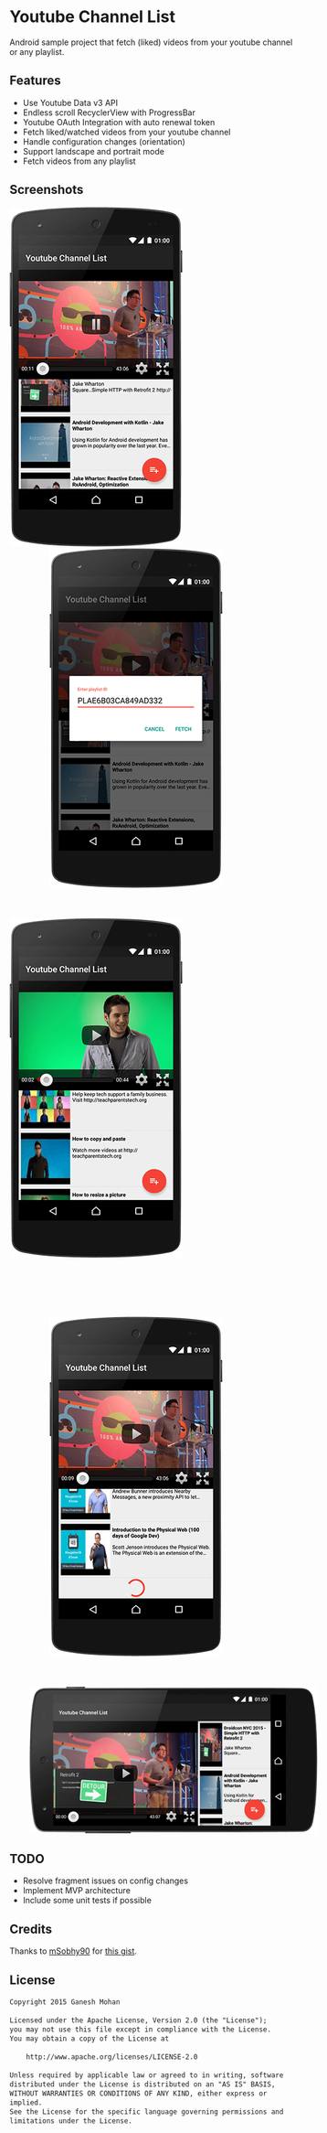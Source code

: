 Youtube Channel List
====================

Android sample project that fetch (liked) videos from your youtube channel or any playlist.

Features
--------

* Use Youtube Data v3 API 
* Endless scroll RecyclerView with ProgressBar
* Youtube OAuth Integration with auto renewal token
* Fetch liked/watched videos from your youtube channel
* Handle configuration changes (orientation)
* Support landscape and portrait mode
* Fetch videos from any playlist

Screenshots
-----------

<img src="/art/01.png">
<img src="/art/02.png" hspace="70">
<img src="/art/03.png" vspace="50">
<img src="/art/04.png" hspace="70" vspace="50">
<img src="/art/05.png" hspace ="35">

TODO
----

* Resolve fragment issues on config changes
* Implement MVP architecture 
* Include some unit tests if possible

Credits
-------

Thanks to [mSobhy90](https://github.com/mSobhy90) for [this gist](https://gist.github.com/mSobhy90/cf7fa98803a0d7716a4a).

License
-------

    Copyright 2015 Ganesh Mohan

    Licensed under the Apache License, Version 2.0 (the "License");
    you may not use this file except in compliance with the License.
    You may obtain a copy of the License at

        http://www.apache.org/licenses/LICENSE-2.0

    Unless required by applicable law or agreed to in writing, software
    distributed under the License is distributed on an "AS IS" BASIS,
    WITHOUT WARRANTIES OR CONDITIONS OF ANY KIND, either express or implied.
    See the License for the specific language governing permissions and
    limitations under the License.
